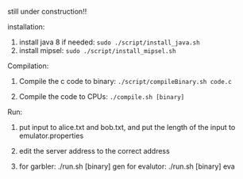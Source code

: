 still under construction!!

installation:

1. install java 8 if needed: 
`sudo ./script/install_java.sh`
2. install mipsel:
`sudo ./script/install_mipsel.sh`


Compilation:

1. Compile the c code to binary:
`./script/compileBinary.sh code.c`

2. Compile the code to CPUs:
`./compile.sh [binary]`

Run:

1. put input to alice.txt and bob.txt, and put the length of the input to emulator.properties

2. edit the server address to the correct address

3. for garbler:  ./run.sh [binary] gen
   for evalutor: ./run.sh [binary] eva
